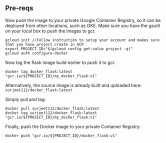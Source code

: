 
## Pre-reqs

Now push the image to your private Google Container Registry, so it can be deployed from other locations, such as GKE.
Make sure you have the gsutil on your local box to push the images to gcr.

```
gcloud init //Follow instruction to setup your account and makes sure that you have project create in GCP
export PROJECT_ID="$(gcloud config get-value project -q)"
gcloud auth configure-docker
```

Now tag the flask image build earlier to push it to gcr.

`docker tag docker_flask:latest "gcr.io/${PROJECT_ID}/my_docker_flask:v1"`

Alternatively, the source image is already built and uploaded here: `surjeet112/docker_flask:latest`

Simply pull and tag:

```
docker pull surjeet112/docker_flask:latest
docker tag surjeet112/docker_flask:latest "gcr.io/${PROJECT_ID}/my_docker_flask:v1"
```
Finally, push the Docker image to your private Container Registry:

`docker push "gcr.io/${PROJECT_ID}/docker_flask:v1"`

